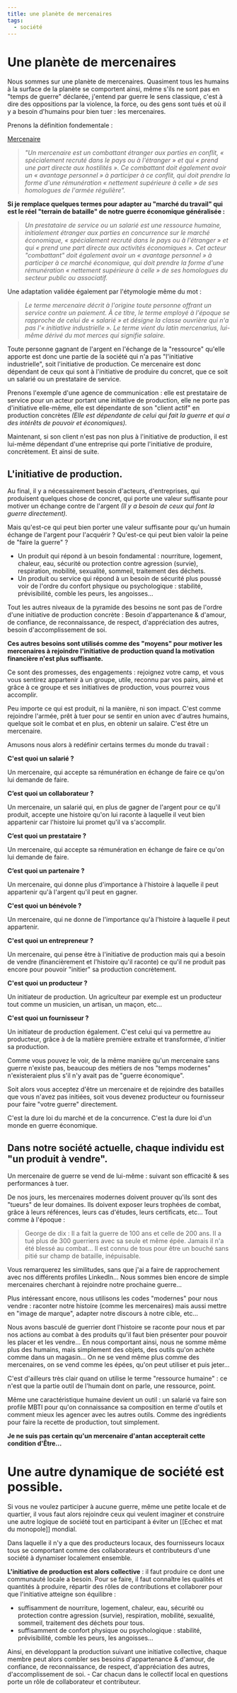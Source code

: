 ```yaml
---
title: une planète de mercenaires
tags:
  - société
---
```

# Une planète de mercenaires

Nous sommes sur une planète de mercenaires. Quasiment tous les humains à la surface de la planète se comportent ainsi, même s'ils ne sont pas en "temps de guerre" déclarée, j'entend par guerre le sens classique, c'est à dire des oppositions par la violence, la force, ou des gens sont tués et où il y a besoin d'humains pour bien tuer : les mercenaires.

Prenons la définition fondementale :

[Mercenaire](https://fr.wikipedia.org/wiki/Mercenaire)

>_"Un mercenaire est un combattant étranger aux parties en conflit, « spécialement recruté dans le pays ou à l'étranger » et qui « prend une part directe aux hostilités ». Ce combattant doit également avoir un « avantage personnel » à participer à ce conflit, qui doit prendre la forme d'une rémunération « nettement supérieure à celle » de ses homologues de l'armée régulière"._

**Si je remplace quelques termes pour adapter au "marché du travail" qui est le réel "terrain de bataille" de notre guerre économique généralisée :**

>_Un prestataire de service ou un salarié est une ressource humaine, initialement étranger aux parties en concurrence sur le marché économique, « spécialement recruté dans le pays ou à l'étranger » et qui « prend une part directe aux activités économiques ». Cet acteur "combattant" doit également avoir un « avantage personnel » à participer à ce marché économique, qui doit prendre la forme d'une rémunération « nettement supérieure à celle » de ses homologues du secteur public ou associatif._

Une adaptation validée également par l'étymologie même du mot :

>_Le terme mercenaire décrit à l'origine toute personne offrant un service contre un paiement. À ce titre, le terme employé à l'époque se rapproche de celui de « salarié » et désigne la classe ouvrière qui n'a pas l'« initiative industrielle ». Le terme vient du latin mercenarius, lui-même dérivé du mot merces qui signifie salaire._

Toute personne gagnant de l'argent en l'échange de la "ressource" qu'elle apporte est donc une partie de la société qui n'a pas "l'initiative industrielle", soit l'initiative de production. Ce mercenaire est donc dépendant de ceux qui sont à l'initiative de produire du concret, que ce soit un salarié ou un prestataire de service.

Prenons l'exemple d'une agence de communication : elle est prestataire de service pour un acteur portant une initiative de production, elle ne porte pas d'initiative elle-même, elle est dépendante de son "client actif" en production concrètes _(Elle est dépendante de celui qui fait la guerre et qui a des intérêts de pouvoir et économiques)._

Maintenant, si son client n'est pas non plus à l'initiative de production, il est lui-même dépendant d'une entreprise qui porte l'initiative de produire, concrètement. Et ainsi de suite.

## L'initiative de production.

Au final, il y a nécessairement besoin d'acteurs, d'entreprises, qui produisent quelques chose de concret, qui porte une valeur suffisante pour motiver un échange contre de l'argent _(Il y a besoin de ceux qui font la guerre directement)._

Mais qu'est-ce qui peut bien porter une valeur suffisante pour qu'un humain échange de l'argent pour l'acquérir ? Qu'est-ce qui peut bien valoir la peine de "faire la guerre" ?

-   Un produit qui répond à un besoin fondamental : nourriture, logement, chaleur, eau, sécurité ou protection contre agression (survie), respiration, mobilité, sexualité, sommeil, traitement des déchets.
-   Un produit ou service qui répond à un besoin de sécurité plus poussé voir de l'ordre du confort physique ou psychologique : stabilité, prévisibilité, comble les peurs, les angoisses...

Tout les autres niveaux de la pyramide des besoins ne sont pas de l'ordre d'une initiative de production concrète : Besoin d'appartenance & d'amour, de confiance, de reconnaissance, de respect, d'appréciation des autres, besoin d'accomplissement de soi.

**Ces autres besoins sont utilisés comme des "moyens" pour motiver les mercenaires à rejoindre l'initiative de production quand la motivation financière n'est plus suffisante.**

Ce sont des promesses, des engagements : rejoignez votre camp, et vous vous sentirez appartenir à un groupe, utile, reconnu par vos pairs, aimé et grâce à ce groupe et ses initiatives de production, vous pourrez vous accomplir.

Peu importe ce qui est produit, ni la manière, ni son impact. C'est comme rejoindre l'armée, prêt à tuer pour se sentir en union avec d'autres humains, quelque soit le combat et en plus, en obtenir un salaire. C'est être un mercenaire.

Amusons nous alors à redéfinir certains termes du monde du travail :

**C'est quoi un salarié ?**

Un mercenaire, qui accepte sa rémunération en échange de faire ce qu'on lui demande de faire.

**C’est quoi un collaborateur ?**

Un mercenaire, un salarié qui, en plus de gagner de l'argent pour ce qu'il produit, accepte une histoire qu'on lui raconte à laquelle il veut bien appartenir car l'histoire lui promet qu'il va s'accomplir.

**C’est quoi un prestataire ?**

Un mercenaire, qui accepte sa rémunération en échange de faire ce qu'on lui demande de faire.

**C’est quoi un partenaire ?**

Un mercenaire, qui donne plus d'importance à l'histoire à laquelle il peut appartenir qu'à l'argent qu'il peut en gagner.

**C'est quoi un bénévole ?**

Un mercenaire, qui ne donne de l'importance qu'à l'histoire à laquelle il peut appartenir.

**C'est quoi un entrepreneur ?**

Un mercenaire, qui pense être à l'initiative de production mais qui a besoin de vendre (financièrement et l'histoire qu'il raconte) ce qu'il ne produit pas encore pour pouvoir "initier" sa production concrètement.

**C'est quoi un producteur ?**

Un initiateur de production. Un agriculteur par exemple est un producteur tout comme un musicien, un artisan, un maçon, etc...

**C'est quoi un fournisseur ?**

Un initiateur de production également. C'est celui qui va permettre au producteur, grâce à de la matière première extraite et transformée, d'initier sa production.

Comme vous pouvez le voir, de la même manière qu'un mercenaire sans guerre n'existe pas, beaucoup des métiers de nos "temps modernes" n'existeraient plus s'il n'y avait pas de "guerre économique".

Soit alors vous acceptez d'être un mercenaire et de rejoindre des batailles que vous n'avez pas initiées, soit vous devenez producteur ou fournisseur pour faire "votre guerre" directement.

C'est la dure loi du marché et de la concurrence. C'est la dure loi d'un monde en guerre économique.

## Dans notre société actuelle, chaque individu est "un produit à vendre".

Un mercenaire de guerre se vend de lui-même : suivant son efficacité & ses performances à tuer.

De nos jours, les mercenaires modernes doivent prouver qu'ils sont des "tueurs" de leur domaines. Ils doivent exposer leurs trophées de combat, grâce à leurs références, leurs cas d'études, leurs certificats, etc... Tout comme à l'époque :

>George de dix : Il a fait la guerre de 100 ans et celle de 200 ans. Il a tué plus de 300 guerriers avec sa seule et même épée. Jamais il n'a été blessé au combat... Il est connu de tous pour être un bouché sans pitié sur champ de bataille, inépuisable.

Vous remarquerez les similitudes, sans que j'ai a faire de rapprochement avec nos différents profiles LinkedIn... Nous sommes bien encore de simple mercenaires cherchant à rejoindre notre prochaine guerre...

Plus intéressant encore, nous utilisons les codes "modernes" pour nous vendre : raconter notre histoire (comme les mercenaires) mais aussi mettre en "image de marque", adapter notre discours à notre cible, etc...

Nous avons basculé de guerrier dont l'histoire se raconte pour nous et par nos actions au combat à des produits qu'il faut bien présenter pour pouvoir les placer et les vendre... En nous comportant ainsi, nous ne somme même plus des humains, mais simplement des objets, des outils qu'on achète comme dans un magasin... On ne se vend même plus comme des mercenaires, on se vend comme les épées, qu'on peut utiliser et puis jeter...

C'est d'ailleurs très clair quand on utilise le terme "ressource humaine" : ce n'est que la partie outil de l'humain dont on parle, une ressource, point.

Même une caractéristique humaine devient un outil : un salarié va faire son profile MBTI pour qu'on connaissance sa composition en terme d'outils et comment mieux les agencer avec les autres outils. Comme des ingrédients pour faire la recette de production, tout simplement.

**Je ne suis pas certain qu'un mercenaire d'antan accepterait cette condition d'Être...**

# Une autre dynamique de société est possible.

Si vous ne voulez participer à aucune guerre, même une petite locale et de quartier, il vous faut alors rejoindre ceux qui veulent imaginer et construire une autre logique de société tout en participant à éviter un [[Echec et mat du monopole]] mondial.

Dans laquelle il n'y a que des producteurs locaux, des fournisseurs locaux tous se comportant comme des collaborateurs et contributeurs d'une société à dynamiser localement ensemble.

**L'initiative de production est alors collective** : il faut produire ce dont une communauté locale a besoin. Pour se faire, il faut connaître les qualités et quantités à produire, répartir des rôles de contributions et collaborer pour que l'initiative atteigne son équilibre :

-   suffisamment de nourriture, logement, chaleur, eau, sécurité ou protection contre agression (survie), respiration, mobilité, sexualité, sommeil, traitement des déchets pour tous.
-   suffisamment de confort physique ou psychologique : stabilité, prévisibilité, comble les peurs, les angoisses...

Ainsi, en développant la production suivant une initiative collective, chaque membre peut alors combler ses besoins d'appartenance & d'amour, de confiance, de reconnaissance, de respect, d'appréciation des autres, d'accomplissement de soi. - Car chacun dans le collectif local en questions porte un rôle de collaborateur et contributeur.